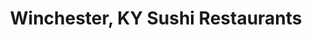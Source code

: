 ---
layout: city
title: Winchester, KY Sushi Restaurants
permalink: /kentucky/winchester/
stateAbbr: KY
stateName: Kentucky
cityName: Winchester

---